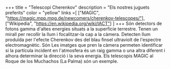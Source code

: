 +++
title = "Telescopi Cherenkov"
description = "Els nostres juguets preferits"
color = "yellow"
links =[
  ["MAGIC", "https://magic.mpp.mpg.de/newcomers/cherenkov-telescopes/"],
  ["Wikipedia", "https://en.wikipedia.org/wiki/IACT"]
]
+++
Són detectors de fotons gamma d'altes energies situats a la superfície terrestre. Tenen un mirall per recollir la llum i focalitzar-la cap a la càmera. Detecten llum produïda per l'efecte Cherenkov des del blau finsel ultraviolt de l'espectre electromagnètic.
Són Les imatges que pren la càmera permeten identificar si la partícula incident en l'atmosfera és un raig gamma o una altra diferent i alhora determinar la direcció i la seva energia.
Els telescopis MAGIC al Roque de los Muchachos (La Palma) són un exemple.

